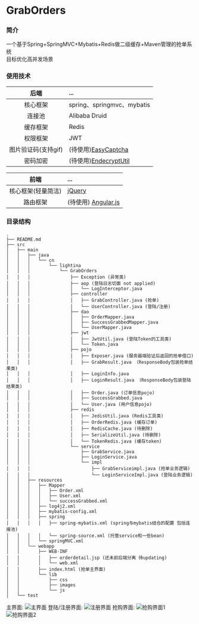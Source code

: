 # GrabOrders
### 简介
一个基于Spring+SpringMVC+Mybatis+Redis做二级缓存+Maven管理的抢单系统<br>
目标优化高并发场景<br>

### 使用技术
后端 | ... 
:---:|:---
核心框架 | spring、springmvc、mybatis
连接池 | Alibaba Druid
缓存框架 | Redis
权限框架 | JWT
图片验证码(支持gif) | (待使用)[EasyCaptcha](https://github.com/whvcse/EasyCaptcha)
密码加密 | (待使用)[EndecryptUtil](https://github.com/whvcse/EndecryptUtil)

前端 | ... 
:---:|:---
核心框架(轻量简洁) | [jQuery](http://jquery.cuishifeng.cn/)
路由框架 | (待使用) [Angular.js](http://www.angular.cn/)

### 目录结构
```
.
├── README.md
├── src
│   ├── main
│   │   ├── java
│   │   │   └── cn
│   │   │       └── lightina
│   │   │           └── GrabOrders
│   │   │               ├── Exception (异常类)
│   │   │               ├── aop	(登陆日志切面 not applied)
│   │   │               │   └── LogInterceptor.java
│   │   │               ├── controller
│   │   │               │   ├── GrabController.java (抢单)
│   │   │               │   └── UserController.java (登陆/注册)
│   │   │               ├── dao
│   │   │               │   ├── OrderMapper.java
│   │   │               │   ├── SuccessGrabbedMapper.java
│   │   │               │   └── UserMapper.java
│   │   │               ├── jwt
│   │   │               │   ├── JwtUtil.java (登陆Token的工具类)
│   │   │               │   └── Token.java
│   │   │               ├── pojo
│   │   │               │   ├── Exposer.java (服务器端验证后返回的抢单借口)
│   │   │               │   ├── GrabResult.java （ResponseBody包装抢单结果类)
│   │   │               │   ├── LoginInfo.java
│   │   │               │   ├── LoginResult.java （ResponseBody包装登陆结果类)
│   │   │               │   ├── Order.java (订单信息pojo)
│   │   │               │   ├── SuccessGrabbed.java
│   │   │               │   └── User.java (用户信息pojo)
│   │   │               ├── redis
│   │   │               │   ├── JedisUtil.java (Redis工具类)
│   │   │               │   ├── OrderRedis.java (缓存订单)
│   │   │               │   ├── RedisCache.java (待删除)
│   │   │               │   ├── SerializeUtil.java (待删除)
│   │   │               │   └── TokenRedis.java (缓存token)
│   │   │               └── service
│   │   │                   ├── GrabService.java
│   │   │                   ├── LoginService.java
│   │   │                   └── impl
│   │   │                       ├── GrabServiceimpl.java (抢单业务逻辑)
│   │   │                       └── LoginServiceImpl.java (登陆业务逻辑)
│   │   ├── resources
│   │   │   ├── Mapper
│   │   │   │   ├── Order.xml
│   │   │   │   ├── User.xml
│   │   │   │   └── successGrabbed.xml
│   │   │   ├── log4j2.xml
│   │   │   ├── mybatis-config.xml
│   │   │   ├── spring
│   │   │   │   ├── spring-mybatis.xml (spring与mybatis结合的配置 包括连接池)
│   │   │   │   └── spring-source.xml (托管service和一些bean)
│   │   │   └── springMVC.xml
│   │   └── webapp
│   │       ├── WEB-INF
│   │       │   ├── orderdetail.jsp (还未前后端分离 待updating)
│   │       │   └── web.xml
│   │       ├── index.html (抢单主界面)
│   │       └── lib
│   │           ├── css
│   │           ├── images
│   │           └── js
│   └── test
```

主界面:
![主界面](https://github.com/jacklightChen/GrabOrders/blob/master/src/main/webapp/lib/images/graborders_intro4.png)
登陆/注册界面:
![注册界面](https://github.com/jacklightChen/GrabOrders/blob/master/src/main/webapp/lib/images/graborders_intro5.png)
抢购界面:
![抢购界面1](https://github.com/jacklightChen/GrabOrders/blob/master/src/main/webapp/lib/images/graborders_intro2.png)
![抢购界面2](https://github.com/jacklightChen/GrabOrders/blob/master/src/main/webapp/lib/images/graborders_intro3.png)